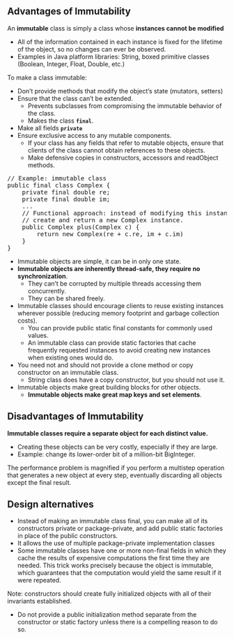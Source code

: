 ## Advantages of Immutability

An **immutable** class is simply a class whose **instances cannot be modified**
* All of the information contained in each instance is fixed for the lifetime of the object, so no changes can ever be observed.
* Examples in Java platform libraries: String, boxed primitive classes (Boolean, Integer, Float, Double, etc.)

To make a class immutable:
* Don’t provide methods that modify the object’s state (mutators, setters)
* Ensure that the class can’t be extended.
  * Prevents subclasses from compromising the immutable behavior of the class.
  * Makes the class **`final`**.
* Make all fields **`private`**
* Ensure exclusive access to any mutable components.
  * If your class has any fields that refer to mutable objects, ensure that clients of the class cannot obtain references to these objects.
  * Make defensive copies in constructors, accessors and readObject methods.

<pre>
// Example: immutable class
public final class Complex {
    private final double re;
    private final double im;
    ...
    // Functional approach: instead of modifying this instance,
    // create and return a new Complex instance.
    public Complex plus(Complex c) {
        return new Complex(re + c.re, im + c.im)
    }
}
</pre>

* Immutable objects are simple, it can be in only one state.
* **Immutable objects are inherently thread-safe, they require no synchronization**.
  * They can’t be corrupted by multiple threads accessing them concurrently.
  * They can be shared freely.
* Immutable classes should encourage clients to reuse existing instances wherever possible (reducing memory footprint and garbage collection costs).
  * You can provide public static final constants for commonly used values.
  * An immutable class can provide static factories that cache frequently requested instances to avoid creating new instances when existing ones would do.
* You need not and should not provide a clone method or copy constructor on an immutable class.
  * String class does have a copy constructor, but you should not use it.
* Immutable objects make great building blocks for other objects.
  * **Immutable objects make great map keys and set elements**.

## Disadvantages of Immutability
**Immutable classes require a separate object for each distinct value.**
* Creating these objects can be very costly, especially if they are large.
* Example: change its lower-order bit of a million-bit BigInteger.

The performance problem is magnified if you perform a multistep operation that generates a new object at every step, eventually discarding all objects except the final result.

## Design alternatives

* Instead of making an immutable class final, you can make all of its constructors private or package-private, and add public static factories in place of the public constructors.
* It allows the use of multiple package-private implementation classes
* Some immutable classes have one or more non-final fields in which they cache the results of expensive computations the first time they are needed. This trick works precisely because the object is immutable, which guarantees that the computation would yield the same result if it were repeated.

Note: constructors should create fully initialized objects with all of their invariants established.
* Do not provide a public initialization method separate from the constructor or static factory unless there is a compelling reason to do so.